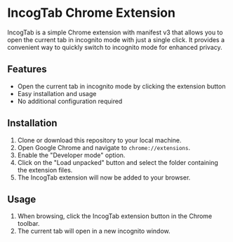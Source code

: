 # IncogTab Chrome Extension

IncogTab is a simple Chrome extension with manifest v3 that allows you to open the current tab in incognito mode with just a single click. It provides a convenient way to quickly switch to incognito mode for enhanced privacy.

## Features

- Open the current tab in incognito mode by clicking the extension button
- Easy installation and usage
- No additional configuration required

## Installation

1. Clone or download this repository to your local machine.
2. Open Google Chrome and navigate to `chrome://extensions`.
3. Enable the "Developer mode" option.
4. Click on the "Load unpacked" button and select the folder containing the extension files.
5. The IncogTab extension will now be added to your browser.

## Usage

1. When browsing, click the IncogTab extension button in the Chrome toolbar.
2. The current tab will open in a new incognito window.
